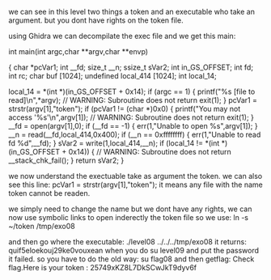 we can see in this level two things a token and an executable who take an argument.
but you dont have rights on the token file.

using Ghidra we can decompilate the exec file and we get this main:


int main(int argc,char **argv,char **envp)

{
  char *pcVar1;
  int __fd;
  size_t __n;
  ssize_t sVar2;
  int in_GS_OFFSET;
  int fd;
  int rc;
  char buf [1024];
  undefined local_414 [1024];
  int local_14;
  
  local_14 = *(int *)(in_GS_OFFSET + 0x14);
  if (argc == 1) {
    printf("%s [file to read]\n",*argv);
                    // WARNING: Subroutine does not return
    exit(1);
  }
  pcVar1 = strstr(argv[1],"token");
  if (pcVar1 != (char *)0x0) {
    printf("You may not access \'%s\'\n",argv[1]);
                    // WARNING: Subroutine does not return
    exit(1);
  }
  __fd = open(argv[1],0);
  if (__fd == -1) {
    err(1,"Unable to open %s",argv[1]);
  }
  __n = read(__fd,local_414,0x400);
  if (__n == 0xffffffff) {
    err(1,"Unable to read fd %d",__fd);
  }
  sVar2 = write(1,local_414,__n);
  if (local_14 != *(int *)(in_GS_OFFSET + 0x14)) {
                    // WARNING: Subroutine does not return
    __stack_chk_fail();
  }
  return sVar2;
}

we now understand the exectuable take as argument the token.
we can also see this line:   pcVar1 = strstr(argv[1],"token");
it means any file with the name token cannot be readen.

we simply need to change the name but we dont have any rights, we can now use symbolic links to open inderectly the token file
so we use:
ln -s ~/token /tmp/exo08

and then go where the executable:
./level08 ../../../tmp/exo08
it returns: quif5eloekouj29ke0vouxean
when you do su level09 and put the password it failed.
so you have to do the old way:
su flag08 and then getflag:
Check flag.Here is your token : 25749xKZ8L7DkSCwJkT9dyv6f
